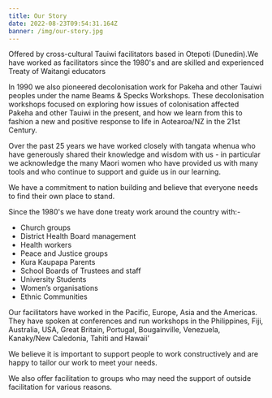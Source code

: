 ```yaml
---
title: Our Story
date: 2022-08-23T09:54:31.164Z
banner: /img/our-story.jpg
---
```

Offered by cross-cultural Tauiwi facilitators based in Otepoti (Dunedin).We have worked as facilitators since the 1980's and are skilled and experienced Treaty of Waitangi educators

In 1990 we also pioneered decolonisation work for Pakeha and other Tauiwi peoples under the name Beams & Specks Workshops. These decolonisation workshops focused on exploring how issues of colonisation affected Pakeha and other Tauiwi in the present, and how we learn from this to fashion a new and positive response to life in Aotearoa/NZ in the 21st Century.

Over the past 25 years we have worked closely with tangata whenua who have generously shared their knowledge and wisdom with us - in particular we acknowledge the many Maori women who have provided us with many tools and who continue to support and guide us in our learning.

We have a commitment to nation building and believe that everyone needs to find their own place to stand.

Since the 1980's we have done treaty work around the country with:-

* Church groups
* District Health Board management
* Health workers
* Peace and Justice groups
* Kura Kaupapa Parents
* School Boards of Trustees and staff
* University Students
* Women’s organisations
* Ethnic Communities

Our facilitators have worked in the Pacific, Europe, Asia and the Americas. They have spoken at conferences and run workshops in the Philippines, Fiji, Australia, USA, Great Britain, Portugal, Bougainville, Venezuela, Kanaky/New Caledonia, Tahiti and Hawaii'

We believe it is important to support people to work constructively and are happy to tailor our work to meet your needs.

We also offer facilitation to groups who may need the support of outside facilitation for various reasons.